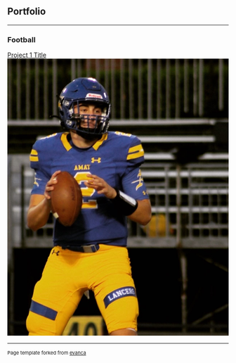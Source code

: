 ## Portfolio

---

### Football

[Project 1 Title](/sample_page)
<img src="images/E75A3464-68D1-4D50-B61C-0D2A94E70EB3.JPG?raw=true"/>

---
<p style="font-size:11px">Page template forked from <a href="https://github.com/evanca/quick-portfolio">evanca</a></p>
<!-- Remove above link if you don't want to attibute -->

